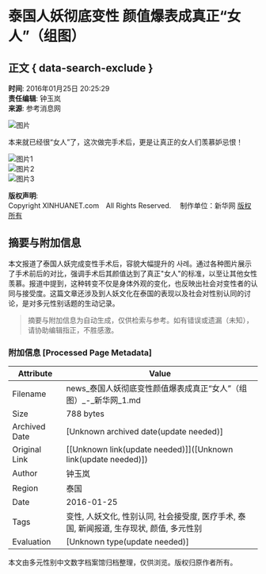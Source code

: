 # 泰国人妖彻底变性 颜值爆表成真正“女人”（组图）

## 正文 { data-search-exclude }


**时间**: 2016年01月25日 20:25:29  
**责任编辑**: 钟玉岚  
**来源**: 参考消息网  

![图片](http://imgs.xinhuanet.com/photo/static/articlel.gif)

本来就已经很“女人”了，这次做完手术后，更是让真正的女人们羡慕妒忌恨！

![图片1](http://www.xinhuanet.com/photo/static/articler.gif)  
![图片2](http://www.xinhuanet.com/photo/static/tabicons_082.gif)  
![图片3](http://www.xinhuanet.com/photo/static/tabicons_101.gif)

**版权声明**:  
Copyright XINHUANET.com　All Rights Reserved. 　制作单位：新华网 [版权所有](http://www.xinhuanet.com/copyright.htm) 
<!-- tcd_original_link http://news.xinhuanet.com/world/2016-01/25/c_128667424_3.htm -->


## 摘要与附加信息

<!-- tcd_abstract -->
本文报道了泰国人妖完成变性手术后，容貌大幅提升的 사례。通过各种图片展示了手术前后的对比，强调手术后其颜值达到了真正"女人"的标准，以至让其他女性羡慕。报道中提到，这种转变不仅是身体外观的变化，也反映出社会对变性者的认同与接受度。这篇文章还涉及到人妖文化在泰国的表现以及社会对性别认同的讨论，是对多元性别话题的生动记录。
<!-- tcd_abstract_end -->

> 摘要与附加信息为自动生成，仅供检索与参考。如有错误或遗漏（未知），请协助编辑指正，不胜感激。

### 附加信息 [Processed Page Metadata]

| Attribute       | Value                                  |
|-----------------|----------------------------------------|
| Filename        | news_泰国人妖彻底变性颜值爆表成真正“女人”（组图）_-_新华网_1.md                             |
| Size            | 788 bytes                           |
| Archived Date   | [Unknown archived date(update needed)]                             |
| Original Link   | [[Unknown link(update needed)]]([Unknown link(update needed)])                       |
| Author          | 钟玉岚                               |
| Region          | 泰国                               |
| Date            | 2016-01-25                                 |
| Tags            | 变性, 人妖文化, 性别认同, 社会接受度, 医疗手术, 泰国, 新闻报道, 生存现状, 颜值, 多元性别                                 |
| Evaluation            | [Unknown type(update needed)]                                 |
<!-- tcd_table_end -->

本文由多元性别中文数字档案馆归档整理，仅供浏览。版权归原作者所有。
